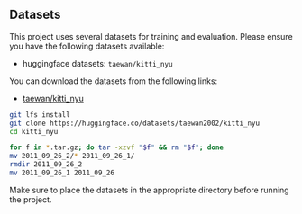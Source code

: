 ## Datasets

This project uses several datasets for training and evaluation. Please ensure you have the following datasets available:

- huggingface datasets: `taewan/kitti_nyu`

You can download the datasets from the following links:

- [taewan/kitti_nyu](https://huggingface.co/datasets/taewan2002/kitti_nyu)

```bash
git lfs install
git clone https://huggingface.co/datasets/taewan2002/kitti_nyu
cd kitti_nyu
```

```bash
for f in *.tar.gz; do tar -xzvf "$f" && rm "$f"; done
mv 2011_09_26_2/* 2011_09_26_1/
rmdir 2011_09_26_2
mv 2011_09_26_1 2011_09_26
```

Make sure to place the datasets in the appropriate directory before running the project.